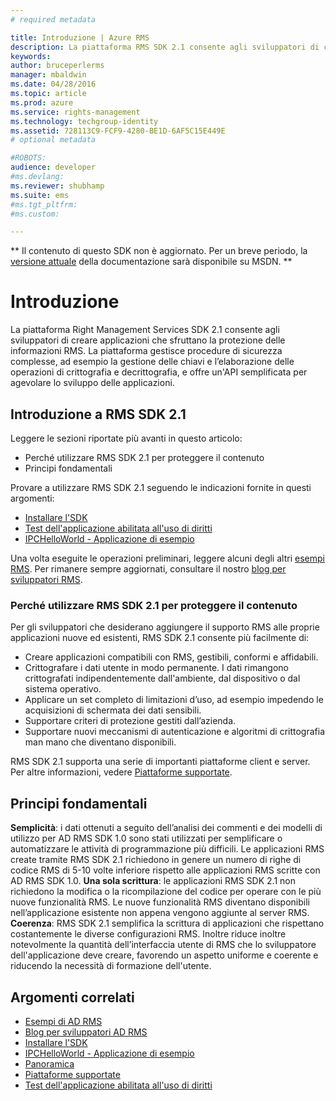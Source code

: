 ```yaml
---
# required metadata

title: Introduzione | Azure RMS
description: La piattaforma RMS SDK 2.1 consente agli sviluppatori di creare applicazioni che sfruttano la protezione delle informazioni RMS.
keywords:
author: bruceperlerms
manager: mbaldwin
ms.date: 04/28/2016
ms.topic: article
ms.prod: azure
ms.service: rights-management
ms.technology: techgroup-identity
ms.assetid: 728113C9-FCF9-4280-BE1D-6AF5C15E449E
# optional metadata

#ROBOTS:
audience: developer
#ms.devlang:
ms.reviewer: shubhamp
ms.suite: ems
#ms.tgt_pltfrm:
#ms.custom:

---
```

** Il contenuto di questo SDK non è aggiornato. Per un breve periodo, la [versione attuale](https://msdn.microsoft.com/library/windows/desktop/hh535290(v=vs.85).aspx) della documentazione sarà disponibile su MSDN. **
# Introduzione

La piattaforma Right Management Services SDK 2.1 consente agli sviluppatori di creare applicazioni che sfruttano la protezione delle informazioni RMS. La piattaforma gestisce procedure di sicurezza complesse, ad esempio la gestione delle chiavi e l’elaborazione delle operazioni di crittografia e decrittografia, e offre un'API semplificata per agevolare lo sviluppo delle applicazioni.

## Introduzione a RMS SDK 2.1

Leggere le sezioni riportate più avanti in questo articolo:

-   Perché utilizzare RMS SDK 2.1 per proteggere il contenuto
-   Principi fondamentali

Provare a utilizzare RMS SDK 2.1 seguendo le indicazioni fornite in questi argomenti:

-   [Installare l'SDK](create-your-first-rights-aware-application.md)
-   [Test dell'applicazione abilitata all'uso di diritti](running-your-first-application.md)
-   [IPCHelloWorld - Applicazione di esempio](how-to-build-your-first-application.md)

Una volta eseguite le operazioni preliminari, leggere alcuni degli altri [esempi RMS](samples.md). Per rimanere sempre aggiornati, consultare il nostro [blog per sviluppatori RMS](http://blogs.msdn.com/b/rms/).

### Perché utilizzare RMS SDK 2.1 per proteggere il contenuto

Per gli sviluppatori che desiderano aggiungere il supporto RMS alle proprie applicazioni nuove ed esistenti, RMS SDK 2.1 consente più facilmente di:

-   Creare applicazioni compatibili con RMS, gestibili, conformi e affidabili.
-   Crittografare i dati utente in modo permanente. I dati rimangono crittografati indipendentemente dall'ambiente, dal dispositivo o dal sistema operativo.
-   Applicare un set completo di limitazioni d’uso, ad esempio impedendo le acquisizioni di schermata dei dati sensibili.
-   Supportare criteri di protezione gestiti dall’azienda.
-   Supportare nuovi meccanismi di autenticazione e algoritmi di crittografia man mano che diventano disponibili.

RMS SDK 2.1 supporta una serie di importanti piattaforme client e server. Per altre informazioni, vedere [Piattaforme supportate](supported-platforms.md).

## Principi fondamentali

**Semplicità**: i dati ottenuti a seguito dell’analisi dei commenti e dei modelli di utilizzo per AD RMS SDK 1.0 sono stati utilizzati per semplificare o automatizzare le attività di programmazione più difficili. Le applicazioni RMS create tramite RMS SDK 2.1 richiedono in genere un numero di righe di codice RMS di 5-10 volte inferiore rispetto alle applicazioni RMS scritte con AD RMS SDK 1.0.
**Una sola scrittura**: le applicazioni RMS SDK 2.1 non richiedono la modifica o la ricompilazione del codice per operare con le più nuove funzionalità RMS. Le nuove funzionalità RMS diventano disponibili nell’applicazione esistente non appena vengono aggiunte al server RMS.
**Coerenza**: RMS SDK 2.1 semplifica la scrittura di applicazioni che rispettano costantemente le diverse configurazioni RMS. Inoltre riduce inoltre notevolmente la quantità dell’interfaccia utente di RMS che lo sviluppatore dell'applicazione deve creare, favorendo un aspetto uniforme e coerente e riducendo la necessità di formazione dell'utente.

## Argomenti correlati

* [Esempi di AD RMS](samples.md)
* [Blog per sviluppatori AD RMS](http://blogs.msdn.com/b/rms/)
* [Installare l'SDK](create-your-first-rights-aware-application.md)
* [IPCHelloWorld - Applicazione di esempio](how-to-build-your-first-application.md)
* [Panoramica](ad-rms-overview.md)
* [Piattaforme supportate](supported-platforms.md)
* [Test dell'applicazione abilitata all'uso di diritti](running-your-first-application.md)
 

 





<!--HONumber=Jun16_HO1-->


